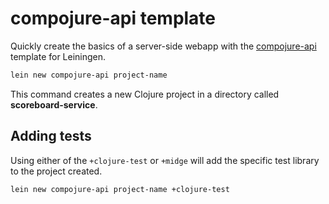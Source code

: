 # compojure-api template

<!-- TODO: create reitit-api template for Clojure CLI -->

Quickly create the basics of a server-side webapp with the [compojure-api](https://github.com/metosin/compojure-api-template) template for Leiningen.

```bash
lein new compojure-api project-name
```

This command creates a new Clojure project in a directory called **scoreboard-service**.


## Adding tests

Using either of the `+clojure-test` or `+midge` will add the specific test library to the project created.

```bash
lein new compojure-api project-name +clojure-test
```
